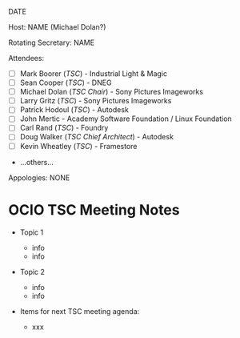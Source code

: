 DATE

Host: NAME (Michael Dolan?)

Rotating Secretary: NAME

Attendees:
  * [ ] Mark Boorer (_TSC_) - Industrial Light & Magic
  * [ ] Sean Cooper (_TSC_) - DNEG
  * [ ] Michael Dolan (_TSC Chair_) - Sony Pictures Imageworks
  * [ ] Larry Gritz (_TSC_) - Sony Pictures Imageworks
  * [ ] Patrick Hodoul (_TSC_) - Autodesk
  * [ ] John Mertic - Academy Software Foundation / Linux Foundation
  * [ ] Carl Rand (_TSC_) - Foundry
  * [ ] Doug Walker (_TSC Chief Architect_) - Autodesk
  * [ ] Kevin Wheatley (_TSC_) - Framestore
  * ...others...

Appologies:
  NONE

# **OCIO TSC Meeting Notes**

* Topic 1
    - info
    - info

* Topic 2
    - info
    - info

* Items for next TSC meeting agenda:
    - xxx
    

